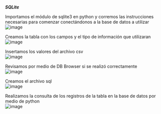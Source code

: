 ***SQLite***

Importamos el módulo de sqlite3 en python y corremos las instrucciones necesarias para comenzar conectándonos a la base de datos a utilizar
<br>![image](https://github.com/user-attachments/assets/831b7589-4390-4243-a3c2-04824d203868)

Creamos la tabla con los campos y el tipo de información que utilizaran
<br>![image](https://github.com/user-attachments/assets/0631006a-0c9b-462b-9e66-b31157054e59)

Insertamos los valores del archivo csv
<br>![image](https://github.com/user-attachments/assets/ada61e9a-2d46-4de5-bb6c-725c24851e83)

Revisamos por medio de DB Browser si se realizó correctamente
<br>![image](https://github.com/user-attachments/assets/d180af2a-98f4-43c0-a5f0-0eb3d97062cd)

Creamos el archivo sql
<br>![image](https://github.com/user-attachments/assets/cab46cc8-a35e-464b-9dda-6437e2c1e329)

Realizamos la consulta de los registros de la tabla en la base de datos por medio de python
<br>![image](https://github.com/user-attachments/assets/658ac9d1-2e98-449c-8e82-4786c11346ef)
